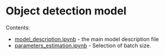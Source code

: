 # Object detection model

Contents:
* [model_description.ipynb](./model_description.ipynb) - the main model description file
* [parameters_estimation.ipynb](./parameters_estimation.ipynb) - Selection of batch size.

